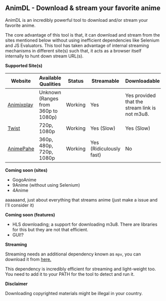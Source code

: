 AnimDL - Download & stream your favorite anime
---

AnimDL is an incredibly powerful tool to download and/or stream your favorite anime. 

The core advantage of this tool is that, it can download and stream from the sites mentioned below without using inefficient dependencies like Selenium and JS Evaluators. 
This tool has taken advantage of internal streaming mechanisms in different site(s) such that, it acts as a browser itself internally to hunt down stream URL(s).

**Supported Site(s)**

| Website | Available Qualities | Status | Streamable | Downloadable |
| ------- | ------------------- | ------ | --------- | ------------ |
| [Animixplay](https://www.animixplay.to/) | Unknown  (Ranges from 360p to 1080p) | Working | Yes | Yes provided that the stream link is not m3u8. |
| [Twist](https://www.twist.moe/) | 720p, 1080p | Working | Yes (Slow) | Yes (Slow) | 
| [AnimePahe](https://www.animepahe.com/) | 360p, 480p, 720p, 1080p | Working | Yes (Ridiculously fast) | No |

**Coming soon (sites)**

- GogoAnime
- 9Anime (without using Selenium)
- 4Anime

aaaaaand, just about everything that streams anime (just make a issue and I'll consider it)

**Coming soon (features)**

- HLS downloading; a support for downloading m3u8. There are libraries for this but they are not that efficient.
- GUI!?

**Streaming**

Streaming needs an additional dependency known as `mpv`, you can download it from [here.](https://github.com/mpv-player/mpv/releases/)

This dependency is incredibly efficient for streaming and light-weight too. You need to add it to your PATH for the tool to detect and run it.

**Disclaimer**

Downloading copyrighted materials might be illegal in your country.